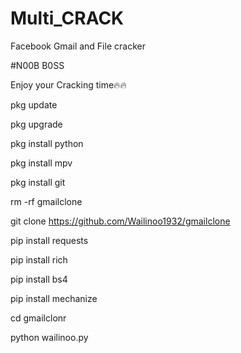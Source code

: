 # Multi_CRACK
Facebook Gmail and File cracker

#N00B B0SS

Enjoy your Cracking time🔥🔥

pkg update

pkg upgrade 

pkg install python

pkg install mpv

pkg install git 

rm -rf gmailclone

git clone https://github.com/Wailinoo1932/gmailclone

pip install requests

pip install rich 

pip install bs4

pip install mechanize


cd gmailclonr

python wailinoo.py
